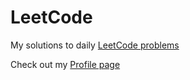 # LeetCode

My solutions to daily [LeetCode problems](https://leetcode.com/problemset/)

Check out my [Profile page](https://leetcode.com/u/jakubsmutny/)

